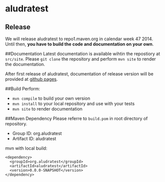 aludratest
==========

## Release
We will release aludratest to repo1.maven.org in calendar week 47 2014. Until then, **you have to build the code and documentation on your own**.

##Documentation
Latest documentation is available wihtin the repostiory at `src/site`.
Please `git clone` the repository and perform `mvn site` to render the documentation.

After first release of aludratest, documentation of release version will be provided at [github pages](http://pages.github.io/AludraTest/aludratest).

##Build
Perform:
* `mvn compile` to build your own version
* `mvn install` to your local repository and use with your tests
* `mvn site` to render documentation
 
##Maven Dependency
Please referre to `build.pom` in root directory of repository.
* Group ID: org.aludratest
*	Artifact ID: aludratest

mvn with local build:
```
<dependency>
  <groupId>org.aludratest</groupId>
  <artifactId>aludratest</artifactId>
  <version>0.0.0-SNAPSHOT</version>
</dependency>
```
